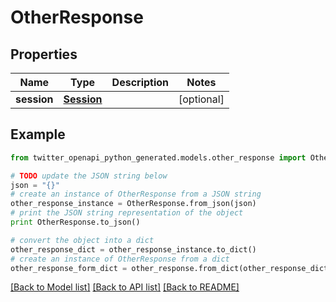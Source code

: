 # OtherResponse


## Properties
Name | Type | Description | Notes
------------ | ------------- | ------------- | -------------
**session** | [**Session**](Session.md) |  | [optional] 

## Example

```python
from twitter_openapi_python_generated.models.other_response import OtherResponse

# TODO update the JSON string below
json = "{}"
# create an instance of OtherResponse from a JSON string
other_response_instance = OtherResponse.from_json(json)
# print the JSON string representation of the object
print OtherResponse.to_json()

# convert the object into a dict
other_response_dict = other_response_instance.to_dict()
# create an instance of OtherResponse from a dict
other_response_form_dict = other_response.from_dict(other_response_dict)
```
[[Back to Model list]](../README.md#documentation-for-models) [[Back to API list]](../README.md#documentation-for-api-endpoints) [[Back to README]](../README.md)


